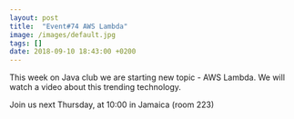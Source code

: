 ```yaml
---
layout: post
title:  "Event#74 AWS Lambda"
image: /images/default.jpg
tags: []
date: 2018-09-10 18:43:00 +0200
---
```


This week on Java club we are starting new topic - AWS Lambda. We will watch a video about this trending technology.[]()

Join us next Thursday, at 10:00 in Jamaica (room 223)
